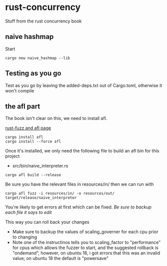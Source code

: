 # rust-concurrency
Stuff from the rust concurrency book

## naive hashmap
Start

```
cargo new naive_hashmap --lib
```

## Testing as you go
Test as you go by leaving the added-deps.txt out of Cargo.toml, otherwise it won't compile

## the afl part
The book isn't clear on this, we need to install afl. 

[rust-fuzz and afl page](https://rust-fuzz.github.io/book/afl/setup.html)

```
cargo install afl
cargo install --force afl
```
Once it's installed, we only need the following file to build an afl bin for this project
- src/bin/naive_interpreter.rs

```
cargo afl build --release
```

Be sure you have the relevant files in resources/in/ then we can run with 

```
cargo afl fuzz -i resources/in/ -o resources/out/ target/release/naive_interpreter
```

You're likely to get errors at first which can be fixed.
*Be sure to backup each file it says to edit*

This way you can roll back your changes
- Make sure to backup the values of scaling_governer for each cpu prior to changing
- Note one of the instructinos tells you to scaling_factor to "performance" for cpus which allows the fuzzer to start, and the suggested rollback is "ondemand", however, on ubuntu 18, i got errors that this was an invalid value; on ubuntu 18 the default is "powersave"
